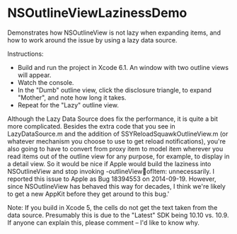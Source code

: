 NSOutlineViewLazinessDemo
=========================

Demonstrates how NSOutlineView is not lazy when expanding items, and how to work around the issue by using a lazy data source.

Instructions:

* Build and run the project in Xcode 6.1.  An window with two outline views will appear.
* Watch the console.
* In the "Dumb" outline view, click the disclosure triangle, to expand "Mother", and note how long it takes.
* Repeat for the "Lazy" outline view.

Although the Lazy Data Source does fix the performance, it is quite a bit more complicated.  Besides the extra code that you see in LazyDataSource.m and the addition of SSYReloadSquawkOutlineView.m (or whatever mechanism you choose to use to get reload notifications), you're also going to have to convert from proxy item to model item wherever you read items out of the outline view for any purpose, for example, to display in a detail view.  So it would be nice if Apple would build the laziness into NSOutlineView and stop invoking -outlineView:child:ofItem: unnecessarily.  I reported this issue to Apple as Bug 18394553 on 2014-09-19.  However, since NSOutlineView has behaved this way for decades, I think we're likely to get a new AppKit before they get around to this bug.'

Note: If you build in Xcode 5, the cells do not get the text taken from the data source.  Presumably this is due to the "Latest" SDK being 10.10 vs. 10.9.  If anyone can explain this, please comment – I'd like to know why.
